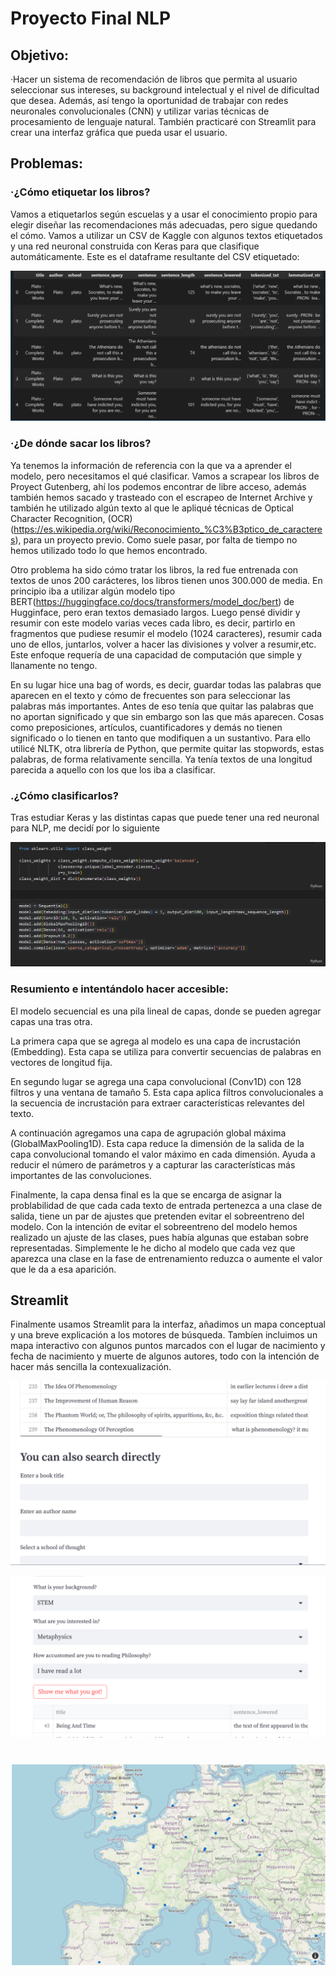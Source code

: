 
# Proyecto Final NLP

## Objetivo:
·Hacer un sistema de recomendación de libros que permita al usuario seleccionar sus intereses, su background intelectual y el nivel de dificultad que desea. Además, así tengo la oportunidad de trabajar con redes neuronales convolucionales (CNN) y utilizar varias técnicas de procesamiento de lenguaje natural. También practicaré con Streamlit para crear una interfaz gráfica que pueda usar el usuario.

## Problemas: 

### ·¿Cómo etiquetar los libros? 
Vamos a etiquetarlos según escuelas y a usar el conocimiento propio para elegir diseñar las recomendaciones más adecuadas, pero sigue quedando el cómo. Vamos a utilizar un CSV de Kaggle con algunos textos etiquetados y una red neuronal construida con Keras para que clasifique automáticamente. Este es el dataframe resultante del CSV etiquetado:

![](https://github.com/pizornpy/Proyecto_final_NLP/blob/main/img/df_og.png)



### ·¿De dónde sacar los libros?
Ya tenemos la información de referencia con la que va a aprender el modelo, pero necesitamos el qué clasificar. Vamos a scrapear los libros de Proyect Gutenberg, ahí los podemos encontrar de libre acceso, además también hemos sacado y trasteado con el escrapeo de Internet Archive y también he utilizado algún texto al que le apliqué técnicas de Optical Character Recognition, (OCR)(https://es.wikipedia.org/wiki/Reconocimiento_%C3%B3ptico_de_caracteres), para un proyecto previo. Como suele pasar, por falta de tiempo no hemos utilizado todo lo que hemos encontrado. 

Otro problema ha sido cómo tratar los libros, la red fue entrenada con textos de unos 200 carácteres, los libros tienen unos 300.000 de media. En principio iba a utilizar algún modelo tipo BERT(https://huggingface.co/docs/transformers/model_doc/bert) de Hugginface, pero eran textos demasiado largos. Luego pensé dividir y resumir con este modelo varias veces cada libro, es decir, partirlo en fragmentos que pudiese resumir el modelo (1024 caracteres), resumir cada uno de ellos, juntarlos, volver a hacer las divisiones y volver a resumir,etc. Este enfoque requería de una capacidad de computación que simple y llanamente no tengo. 

En su lugar hice una bag of words, es decir, guardar todas las palabras que aparecen en el texto y cómo de frecuentes son para seleccionar las palabras más importantes. Antes de eso tenía que quitar las palabras que no aportan significado y que sin embargo son las que más aparecen. Cosas como preposiciones, artículos, cuantificadores y demás no tienen significado o lo tienen en tanto que modifiquen a un sustantivo. Para ello utilicé NLTK, otra librería de Python, que permite quitar las stopwords, estas palabras, de forma relativamente sencilla. Ya tenía textos de una longitud parecida a aquello con los que los iba a clasificar. 


### .¿Cómo clasificarlos? 
Tras estudiar Keras y las distintas capas que puede tener una red neuronal para NLP, me decidí por lo siguiente 

![](https://github.com/pizornpy/Proyecto_final_NLP/blob/main/img/keras_config.png)


### Resumiento e intentándolo hacer accesible:
El modelo secuencial es una pila lineal de capas, donde se pueden agregar capas una tras otra.

La primera capa que se agrega al modelo es una capa de incrustación (Embedding). Esta capa se utiliza para convertir secuencias de palabras en vectores  de longitud fija. 

En segundo lugar se agrega una capa convolucional (Conv1D) con 128 filtros y una ventana de tamaño 5. Esta capa aplica filtros convolucionales a la secuencia de incrustación para extraer características relevantes del texto. 

A continuación agregamos una capa de agrupación global máxima (GlobalMaxPooling1D). Esta capa reduce la dimensión de la salida de la capa convolucional tomando el valor máximo en cada dimensión. Ayuda a reducir el número de parámetros y a capturar las características más importantes de las convoluciones.

Finalmente, la capa densa final es la que se encarga de asignar la problabilidad de que cada cada texto de entrada pertenezca a una clase de salida, tiene un par de ajustes que pretenden evitar el sobreentreno del modelo. Con la intención de evitar el sobreentreno del modelo hemos realizado un ajuste de las clases, pues había algunas que estaban sobre representadas. Simplemente le he dicho al modelo que cada vez que aparezca una clase en la fase de entrenamiento reduzca o aumente el valor que le da a esa aparición.

## Streamlit

Finalmente usamos Streamlit para la interfaz, añadimos un mapa conceptual y una breve explicación a los motores de búsqueda. Tambíen incluimos un mapa interactivo con algunos puntos marcados con el lugar de nacimiento y fecha de nacimiento y muerte de algunos autores, todo con la intención de hacer más sencilla la contexualización. 

![](https://github.com/pizornpy/Proyecto_final_NLP/blob/main/img/buscador.png)

![](https://github.com/pizornpy/Proyecto_final_NLP/blob/main/img/filtros.png)


![](https://github.com/pizornpy/Proyecto_final_NLP/blob/main/img/mapa.png)
=======

